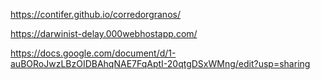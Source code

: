 https://contifer.github.io/corredorgranos/

https://darwinist-delay.000webhostapp.com/

https://docs.google.com/document/d/1-auBORoJwzLBzOIDBAhqNAE7FqAptI-20qtgDSxWMng/edit?usp=sharing